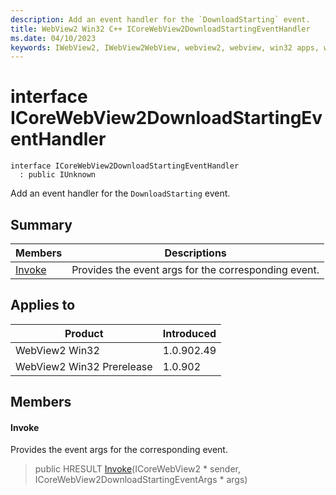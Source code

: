```yaml
---
description: Add an event handler for the `DownloadStarting` event.
title: WebView2 Win32 C++ ICoreWebView2DownloadStartingEventHandler
ms.date: 04/10/2023
keywords: IWebView2, IWebView2WebView, webview2, webview, win32 apps, win32, edge, ICoreWebView2, ICoreWebView2Controller, browser control, edge html, ICoreWebView2DownloadStartingEventHandler
---
```


# interface ICoreWebView2DownloadStartingEventHandler

```
interface ICoreWebView2DownloadStartingEventHandler
  : public IUnknown
```

Add an event handler for the `DownloadStarting` event.

## Summary

 Members                        | Descriptions
--------------------------------|---------------------------------------------
[Invoke](#invoke) | Provides the event args for the corresponding event.

## Applies to

Product                         | Introduced
--------------------------------|---------------------------------------------
WebView2 Win32            |    1.0.902.49
WebView2 Win32 Prerelease |    1.0.902

## Members

#### Invoke

Provides the event args for the corresponding event.

> public HRESULT [Invoke](#invoke)(ICoreWebView2 * sender, ICoreWebView2DownloadStartingEventArgs * args)

